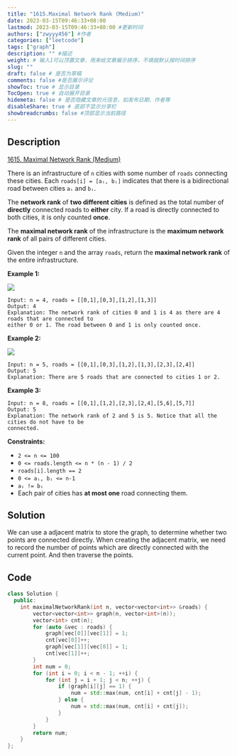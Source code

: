 ```yaml
---
title: "1615.Maximal Network Rank (Medium)"
date: 2023-03-15T09:46:33+08:00
lastmod: 2023-03-15T09:46:33+08:00 #更新时间
authors: ["zwyyy456"] #作者
categories: ["leetcode"]
tags: ["graph"]
description: "" #描述
weight: # 输入1可以顶置文章，用来给文章展示排序，不填就默认按时间排序
slug: ""
draft: false # 是否为草稿
comments: false #是否展示评论
showToc: true # 显示目录
TocOpen: true # 自动展开目录
hidemeta: false # 是否隐藏文章的元信息，如发布日期、作者等
disableShare: true # 底部不显示分享栏
showbreadcrumbs: false #顶部显示当前路径
---
```

## Description
[1615. Maximal Network Rank (Medium)](https://leetcode.com/problems/maximal-network-rank/)

There is an infrastructure of `n` cities with some number of `roads` connecting these cities. Each
`roads[i] = [aᵢ, bᵢ]` indicates that there is a bidirectional road between cities `aᵢ` and `bᵢ`.

The **network rank** of **two different cities** is defined as the total number of **directly**
connected roads to **either** city. If a road is directly connected to both cities, it is only
counted **once**.

The **maximal network rank** of the infrastructure is the **maximum network rank** of all pairs of
different cities.

Given the integer `n` and the array `roads`, return the **maximal network rank** of the entire
infrastructure.

**Example 1:**

**![](https://pic-upyun.zwyyy456.tech/smms/2023-12-26-065426.png)**

```
Input: n = 4, roads = [[0,1],[0,3],[1,2],[1,3]]
Output: 4
Explanation: The network rank of cities 0 and 1 is 4 as there are 4 roads that are connected to
either 0 or 1. The road between 0 and 1 is only counted once.

```

**Example 2:**

**![](https://pic-upyun.zwyyy456.tech/smms/2023-12-26-065427.png)**

```
Input: n = 5, roads = [[0,1],[0,3],[1,2],[1,3],[2,3],[2,4]]
Output: 5
Explanation: There are 5 roads that are connected to cities 1 or 2.

```

**Example 3:**

```
Input: n = 8, roads = [[0,1],[1,2],[2,3],[2,4],[5,6],[5,7]]
Output: 5
Explanation: The network rank of 2 and 5 is 5. Notice that all the cities do not have to be
connected.

```

**Constraints:**

- `2 <= n <= 100`
- `0 <= roads.length <= n * (n - 1) / 2`
- `roads[i].length == 2`
- `0 <= aᵢ, bᵢ <= n-1`
- `aᵢ != bᵢ`
- Each pair of cities has **at most one** road connecting them.

## Solution
We can use a adjacent matrix to store the graph, to determine whether two points are connected directly. When creating the adjacent matrix, we need to record the number of points which are directly connected with the current point. And then traverse the points.

## Code
```cpp
class Solution {
  public:
    int maximalNetworkRank(int n, vector<vector<int>> &roads) {
        vector<vector<int>> graph(n, vector<int>(n));
        vector<int> cnt(n); 
        for (auto &vec : roads) {
            graph[vec[0]][vec[1]] = 1;
            cnt[vec[0]]++;
            graph[vec[1]][vec[0]] = 1;
            cnt[vec[1]]++;
        }
        int num = 0;
        for (int i = 0; i < n - 1; ++i) {
            for (int j = i + 1; j < n; ++j) {
                if (graph[i][j] == 1) {
                    num = std::max(num, cnt[i] + cnt[j] - 1);
                } else {
                    num = std::max(num, cnt[i] + cnt[j]);
                }
            }
        }
        return num;
    }
};
```